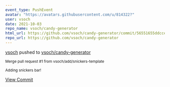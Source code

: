 ```yaml
---
event_type: PushEvent
avatar: "https://avatars.githubusercontent.com/u/814322?"
user: vsoch
date: 2021-10-03
repo_name: vsoch/candy-generator
html_url: https://github.com/vsoch/candy-generator/commit/56551655ddccec3033db868ce20dad0a9faacbd2
repo_url: https://github.com/vsoch/candy-generator
---
```


<a href='https://github.com/vsoch' target='_blank'>vsoch</a> pushed to <a href='https://github.com/vsoch/candy-generator' target='_blank'>vsoch/candy-generator</a>

<small>Merge pull request #1 from vsoch/add/snickers-template

Adding snickers bar!</small>

<a href='https://github.com/vsoch/candy-generator/commit/56551655ddccec3033db868ce20dad0a9faacbd2' target='_blank'>View Commit</a>